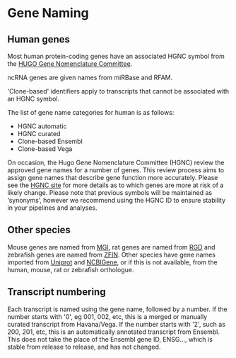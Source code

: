 # Gene Naming

## Human genes

Most human protein-coding genes have an associated HGNC symbol from the [HUGO Gene Nomenclature Committee](http://www.genenames.org/).

ncRNA genes are given names from miRBase and RFAM.

'Clone-based' identifiers apply to transcripts that cannot be associated with an HGNC symbol.

The list of gene name categories for human is as follows:

* HGNC automatic
* HGNC curated
* Clone-based Ensembl
* Clone-based Vega

On occasion, the Hugo Gene Nomenclature Committee (HGNC) review the approved gene names for a number of genes. This review process aims to assign gene names that describe gene function more accurately. Please see the [HGNC site](http://www.genenames.org/) for more details as to which genes are more at risk of a likely change. Please note that previous symbols will be maintained as ‘synonyms’, however we recommend using the HGNC ID to ensure stability in your pipelines and analyses.

## Other species

Mouse genes are named from [MGI](http://www.informatics.jax.org/), rat genes are named from [RGD](http://rgd.mcw.edu/) and zebrafish genes are named from [ZFIN](https://zfin.org/). Other species have gene names imported from [Uniprot](http://www.uniprot.org/) and [NCBIGene](https://www.ncbi.nlm.nih.gov/gene), or if this is not available, from the human, mouse, rat or zebrafish orthologue.

## Transcript numbering

Each transcript is named using the gene name, followed by a number. If the number starts with '0', eg 001, 002, etc, this is a merged or manually curated transcript from Havana/Vega. If the number starts with '2', such as 200, 201, etc, this is an automatically annotated transcript from Ensembl. This does not take the place of the Ensembl gene ID, ENSG..., which is stable from release to release, and has not changed.
